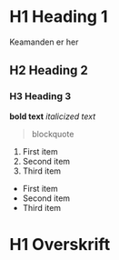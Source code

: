 # H1 Heading 1

Keamanden er her

## H2 Heading 2
### H3 Heading 3
**bold text**
*italicized text*
> blockquote
 1. First item
 2. Second item
 3. Third item
 - First item
 - Second item
 - Third item
# H1 Overskrift
